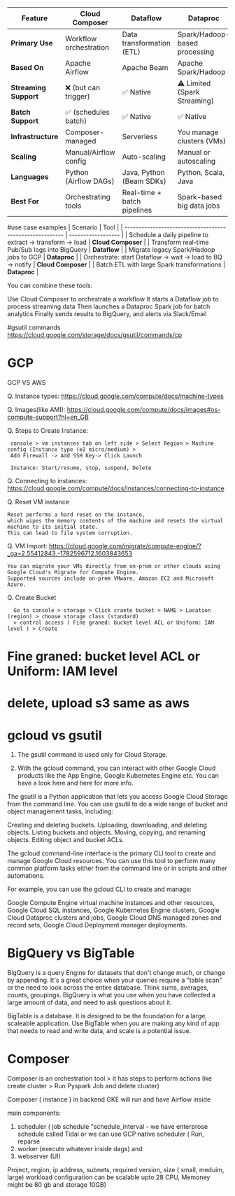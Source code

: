 | Feature               | Cloud Composer         | Dataflow                    | Dataproc                      |
| --------------------- | ---------------------- | --------------------------- | ----------------------------- |
| **Primary Use**       | Workflow orchestration | Data transformation (ETL)   | Spark/Hadoop-based processing |
| **Based On**          | Apache Airflow         | Apache Beam                 | Apache Spark/Hadoop           |
| **Streaming Support** | ❌ (but can trigger)    | ✅ Native                    | ⚠️ Limited (Spark Streaming)  |
| **Batch Support**     | ✅ (schedules batch)    | ✅ Native                    | ✅ Native                      |
| **Infrastructure**    | Composer-managed       | Serverless                  | You manage clusters (VMs)     |
| **Scaling**           | Manual/Airflow config  | Auto-scaling                | Manual or autoscaling         |
| **Languages**         | Python (Airflow DAGs)  | Java, Python (Beam SDKs)    | Python, Scala, Java           |
| **Best For**          | Orchestrating tools    | Real-time + batch pipelines | Spark-based big data jobs     |

#use case examples
| Scenario                                                 | Tool               |
| -------------------------------------------------------- | ------------------ |
| Schedule a daily pipeline to extract → transform → load  | **Cloud Composer** |
| Transform real-time Pub/Sub logs into BigQuery           | **Dataflow**       |
| Migrate legacy Spark/Hadoop jobs to GCP                  | **Dataproc**       |
| Orchestrate: start Dataflow → wait → load to BQ → notify | **Cloud Composer** |
| Batch ETL with large Spark transformations               | **Dataproc**       |

You can combine these tools:

  Use Cloud Composer to orchestrate a workflow
  It starts a Dataflow job to process streaming data
  Then launches a Dataproc Spark job for batch analytics
  Finally sends results to BigQuery, and alerts via Slack/Email



#gsutil commands
https://cloud.google.com/storage/docs/gsutil/commands/cp


# GCP
GCP VS AWS

Q. Instance types:
   https://cloud.google.com/compute/docs/machine-types
   
   
Q. Images(like AMI):
   https://cloud.google.com/compute/docs/images#os-compute-support?hl=en_GB
   
   
Q. Steps to Create Instance:
   
     console > vm instances tab on left side > Select Region > Machine config (Instance type (e2 micro/medium) >
     Add Firewall -> Add SSH Key-> Click Launch
     
     Instance: Start/resume, stop, suspend, Delete

   
Q. Connecting to instances:
   https://cloud.google.com/compute/docs/instances/connecting-to-instance
   
Q. Reset VM instance

    Reset performs a hard reset on the instance, 
    which wipes the memory contents of the machine and resets the virtual machine to its initial state. 
    This can lead to file system corruption.
    
Q. VM Import: https://cloud.google.com/migrate/compute-engine/?_ga=2.55412843.-1782596712.1603843653

    You can migrate your VMs directly from on-prem or other clouds using Google Cloud's Migrate for Compute Engine. 
    Supported sources include on-prem VMware, Amazon EC2 and Microsoft Azure.
    
Q. Create Bucket
 
      Go to console > storage > Click craete bucket > NAME > Location (region) > choose storage class (standard)
      > control access ( Fine graned: bucket level ACL or Uniform: IAM level ) > Create
      
# Fine graned: bucket level ACL or Uniform: IAM level
# delete, upload s3 same as aws

# gcloud vs gsutil

1. The gsutil command is used only for Cloud Storage.

2. With the gcloud command, you can interact with other Google Cloud products like the App Engine, Google Kubernetes Engine etc. You can have a look here and here for more info.

The gsutil is a Python application that lets you access Google Cloud Storage from the command line. You can use gsutil to do a wide range of bucket and object management tasks, including:

Creating and deleting buckets. Uploading, downloading, and deleting objects. Listing buckets and objects. Moving, copying, and renaming objects. Editing object and bucket ACLs.

The gcloud command-line interface is the primary CLI tool to create and manage Google Cloud resources. You can use this tool to perform many common platform tasks either from the command line or in scripts and other automations.

For example, you can use the gcloud CLI to create and manage:

Google Compute Engine virtual machine instances and other resources, Google Cloud SQL instances, Google Kubernetes Engine clusters, Google Cloud Dataproc clusters and jobs, Google Cloud DNS managed zones and record sets, Google Cloud Deployment manager deployments.


# BigQuery vs BigTable

BigQuery is a query Engine for datasets that don't change much, or change by appending. It's a great choice when your queries require a "table scan" or the need to look across the entire database. Think sums, averages, counts, groupings. BigQuery is what you use when you have collected a large amount of data, and need to ask questions about it.

BigTable is a database. It is designed to be the foundation for a large, scaleable application. Use BigTable when you are making any kind of app that needs to read and write data, and scale is a potential issue.


# Composer

Composer is an orchestration tool > it has steps to perform actions like create cluster > Run Pyspark Job and delete cluster)

Composer ( instance ) in backend GKE will run and have Airflow inside

main components: 

  1. scheduler ( job schedule "schedule_interval  - we have enterprose schedule called Tidal or we can use GCP native scheduler ( Run, reparse
  2. worker (execute whatever inside dags) and
  3. webserver (UI)

Project, region, ip address, subnets, required version, size ( small, meduim, large)
   workload configuration  can be scalable upto 28 CPU, Memoney might be 80 gb and storage 10GB)
